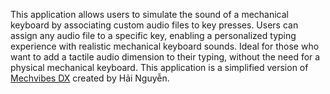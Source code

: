 This application allows users to simulate the sound of a mechanical keyboard by associating custom audio files to key presses. 
Users can assign any audio file to a specific key, enabling a personalized typing experience with realistic mechanical keyboard sounds.
Ideal for those who want to add a tactile audio dimension to their typing, without the need for a physical mechanical keyboard.
This application is a simplified version of [Mechvibes DX](https://github.com/hainguyents13/mechvibes-dx) created by Hải Nguyễn.

